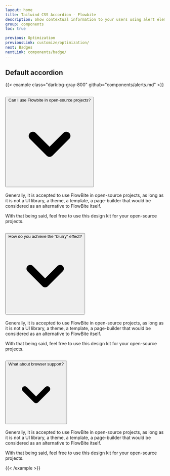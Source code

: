 ```yaml
---
layout: home
title: Tailwind CSS Accordion - Flowbite
description: Show contextual information to your users using alert elements based on Tailwind CSS
group: components
toc: true

previous: Optimization
previousLink: customize/optimization/
next: Badges
nextLink: components/badge/
---
```


## Default accordion

{{< example class="dark:bg-gray-800" github="components/alerts.md" >}}
<div id="accordion">
  <div>
    <h2 id="accordion-1">
      <button type="button" class="flex justify-between p-5 w-full font-medium text-left text-gray-900 bg-gray-50 rounded-t-xl border border-gray-200 hover:bg-gray-100" data-bs-toggle="collapse" data-bs-target="#accordion-1" aria-expanded="true" aria-controls="accordion-1">
        <span>Can I use Flowbite in open-source projects?</span>
        <svg class="w-6 h-6" fill="currentColor" viewBox="0 0 20 20" xmlns="http://www.w3.org/2000/svg"><path fill-rule="evenodd" d="M5.293 7.293a1 1 0 011.414 0L10 10.586l3.293-3.293a1 1 0 111.414 1.414l-4 4a1 1 0 01-1.414 0l-4-4a1 1 0 010-1.414z" clip-rule="evenodd"></path></svg>
      </button>
    </h2>
    <div id="accordion-1" class="accordion-collapse collapse show" aria-labelledby="accordion-1" data-bs-parent="#accordionExample">
      <div class="p-5 border border-gray-200 border-y-0">
        <p class="mb-2 text-gray-500">Generally, it is accepted to use FlowBite in open-source projects, as long as it is not a UI library, a theme, a template, a page-builder that would be considered as an alternative to FlowBite itself.</p>
        <p class="text-gray-500">With that being said, feel free to use this design kit for your open-source projects.</p>
      </div>
    </div>
    <h2 id="accordion-2">
      <button type="button" class="flex justify-between p-5 w-full font-medium text-left text-gray-900 border border-gray-200 hover:bg-gray-50" data-bs-toggle="collapse" data-bs-target="#accordion-1" aria-expanded="true" aria-controls="accordion-1">
        <span>How do you achieve the "blurry" effect?</span>
        <svg class="w-6 h-6" fill="currentColor" viewBox="0 0 20 20" xmlns="http://www.w3.org/2000/svg"><path fill-rule="evenodd" d="M5.293 7.293a1 1 0 011.414 0L10 10.586l3.293-3.293a1 1 0 111.414 1.414l-4 4a1 1 0 01-1.414 0l-4-4a1 1 0 010-1.414z" clip-rule="evenodd"></path></svg>
      </button>
    </h2>
    <div id="accordion-2" class="hidden accordion-collapse collapse show" aria-labelledby="accordion-1" data-bs-parent="#accordionExample">
      <div class="p-5 border border-gray-200 border-y-0">
        <p class="mb-2 text-gray-500">Generally, it is accepted to use FlowBite in open-source projects, as long as it is not a UI library, a theme, a template, a page-builder that would be considered as an alternative to FlowBite itself.</p>
        <p class="text-gray-500">With that being said, feel free to use this design kit for your open-source projects.</p>
      </div>
    </div>
    <h2 id="accordion-2">
      <button type="button" class="flex justify-between p-5 w-full font-medium text-left text-gray-900 border border-gray-200 hover:bg-gray-50" data-bs-toggle="collapse" data-bs-target="#accordion-1" aria-expanded="true" aria-controls="accordion-1">
        <span>What about browser support?</span>
        <svg class="w-6 h-6" fill="currentColor" viewBox="0 0 20 20" xmlns="http://www.w3.org/2000/svg"><path fill-rule="evenodd" d="M5.293 7.293a1 1 0 011.414 0L10 10.586l3.293-3.293a1 1 0 111.414 1.414l-4 4a1 1 0 01-1.414 0l-4-4a1 1 0 010-1.414z" clip-rule="evenodd"></path></svg>
      </button>
    </h2>
    <div id="accordion-2" class="hidden accordion-collapse collapse show" aria-labelledby="accordion-1" data-bs-parent="#accordionExample">
      <div class="p-5 border border-t-0 border-gray-200">
        <p class="mb-2 text-gray-500">Generally, it is accepted to use FlowBite in open-source projects, as long as it is not a UI library, a theme, a template, a page-builder that would be considered as an alternative to FlowBite itself.</p>
        <p class="text-gray-500">With that being said, feel free to use this design kit for your open-source projects.</p>
      </div>
    </div>
  </div>
</div>
{{< /example >}}
